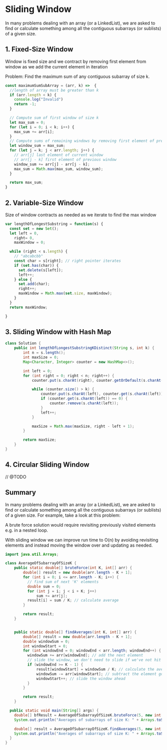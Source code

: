# Sliding Window

In many problems dealing with an array (or a LinkedList),
we are asked to find or calculate something among all the contiguous subarrays (or sublists)
of a given size.

## 1. Fixed-Size Window

Window is fixed size and we contract by removing first element from window as we add the current element in iteration

Problem: Find the maximum sum of any contiguous subarray of size k.

```JavaScript
const maximumSumSubArray = (arr, k) =>  {
  //length of array must be greater than k
  if (arr.length < k) {
    console.log("Invalid")
    return -1;
  }

  // Compute sum of first window of size k
  let max_sum = 0;
  for (let i = 0; i < k; i++) {
    max_sum += arr[i];
  }
  // Compute sums of remaining windows by removing first element of previous window and adding last element of current window.
  let window_sum = max_sum;
  for (let j = k; j < arr.length; j++) {
    // arr[j] last element of current window
    // arr[j - k] first element of previous window
    window_sum += arr[j] - arr[j - k];
    max_sum = Math.max(max_sum, window_sum);
  }

  return max_sum;
}
```

## 2. Variable-Size Window

Size of window contracts as needed as we iterate to find the max window

```JavaScript
var lengthOfLongestSubstring = function(s) {
  const set = new Set();
  let left = 0,
    right= 0,
    maxWindow = 0;

  while (right < s.length) {
    // "abcabcbb"
    const char = s[right]; // right pointer iterates
    if (set.has(char)) {
      set.delete(s[left]);
      left++;
    } else {
      set.add(char);
      right++;
      maxWindow = Math.max(set.size, maxWindow);
    }
  }
  return maxWindow;

}
```

## 3. Sliding Window with Hash Map

```java
class Solution {
    public int lengthOfLongestSubstringKDistinct(String s, int k) {
        int n = s.length();
        int maxSize = 0;
        Map<Character, Integer> counter = new HashMap<>();

        int left = 0;
        for (int right = 0; right < n; right++) {
            counter.put(s.charAt(right), counter.getOrDefault(s.charAt(right), 0) + 1);

            while (counter.size() > k) {
                counter.put(s.charAt(left), counter.get(s.charAt(left)) - 1);
                if (counter.get(s.charAt(left)) == 0) {
                    counter.remove(s.charAt(left));
                }
                left++;
            }

            maxSize = Math.max(maxSize, right - left + 1);
        }

        return maxSize;
    }
}
```

## 4. Circular Sliding Window

// @TODO

## Summary

In many problems dealing with an array (or a LinkedList),
we are asked to find or calculate something among all the contiguous subarrays (or sublists)
of a given size. For example, take a look at this problem:

A brute force solution would require revisiting previously visited elements e.g. in a nested loop.

With sliding window we can improve run time to O(n) by avoiding revisiting elements and instead moving the window over and updating as needed.

```java
import java.util.Arrays;

class AverageOfSubarrayOfSizeK {
    public static double[] bruteForce(int K, int[] arr) {
        double[] result = new double[arr.length - K + 1];
        for (int i = 0; i <= arr.length - K; i++) {
          // find sum of next 'K' elements
          double sum = 0;
          for (int j = i; j < i + K; j++)
              sum += arr[j];
          result[i] = sum / K; // calculate average
        }

        return result;
    }


    public static double[] findAverages(int K, int[] arr) {
        double[] result = new double[arr.length - K + 1];
        double windowSum = 0;
        int windowStart = 0;
        for (int windowEnd = 0; windowEnd < arr.length; windowEnd++) {
          windowSum += arr[windowEnd]; // add the next element
          // slide the window, we don't need to slide if we've not hit the required window size of 'k'
          if (windowEnd >= K - 1) {
              result[windowStart] = windowSum / K; // calculate the average
              windowSum -= arr[windowStart]; // subtract the element going out
              windowStart++; // slide the window ahead
          }
        }

        return result;
    }

  public static void main(String[] args) {
    double[] bfResult = AverageOfSubarrayOfSizeK.bruteForce(5, new int[] { 1, 3, 2, 6, -1, 4, 1, 8, 2 });
    System.out.println("Averages of subarrays of size K: " + Arrays.toString(bfResult));

    double[] result = AverageOfSubarrayOfSizeK.findAverages(5, new int[] { 1, 3, 2, 6, -1, 4, 1, 8, 2 });
    System.out.println("Averages of subarrays of size K: " + Arrays.toString(result));
  }
}

```
